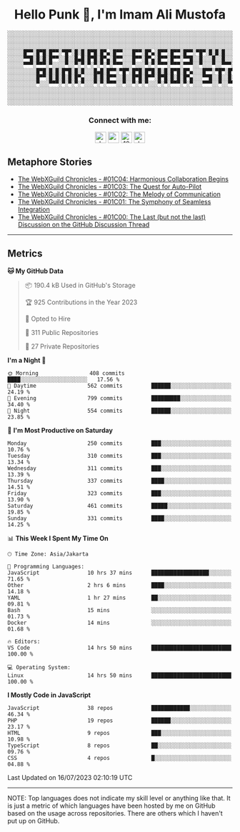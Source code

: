 <h1 align="center">Hello Punk 👋, I'm Imam Ali Mustofa</h1>

```shell
░░░░░░░░░░░░░░░░░░░░░░░░░░░░░░░░░░░░░░░░░░░░░░░░░░░░░░░░░░░░░░░░░░░░░░░░░░░░░░░░░░░░░░░░░░░░░░░░░░░░░░░░░░░░░░░░░░
░░░░░░░░░░░░░░░░░░░░░░░░░░░░░░░░░░░░░░░░░░░░░░░░░░░░░░░░░░░░░░░░░░░░░░░░░░░░░░░░░░░░░░░░░░░░░░░░░░░░░░░░░░░░░░░░░░
░░░░░░░░░░░░░░░░░░░░░░░░░░░░░░░░░░░░░░░░░░░░░░░░░░░░░░░░░░░░░░░░░░░░░░░░░░░░░░░░░░░░░░░░░░░░░░░░░░░░░░░░░░░░░░░░░░
░░░░░█▀▀░█▀█░█▀▀░▀█▀░█░█░█▀█░█▀▄░█▀▀░░░█▀▀░█▀▄░█▀▀░█▀▀░█▀▀░▀█▀░█░█░█░░░█▀▀░░░█▀▀░█▀█░█▀▀░▀█▀░█▀█░█▀▀░█▀▀░█▀▄░░░░░░
░░░░░▀▀█░█░█░█▀▀░░█░░█▄█░█▀█░█▀▄░█▀▀░░░█▀▀░█▀▄░█▀▀░█▀▀░▀▀█░░█░░░█░░█░░░█▀▀░░░█▀▀░█░█░█░█░░█░░█░█░█▀▀░█▀▀░█▀▄░░░░░░
░░░░░▀▀▀░▀▀▀░▀░░░░▀░░▀░▀░▀░▀░▀░▀░▀▀▀░░░▀░░░▀░▀░▀▀▀░▀▀▀░▀▀▀░░▀░░░▀░░▀▀▀░▀▀▀░░░▀▀▀░▀░▀░▀▀▀░▀▀▀░▀░▀░▀▀▀░▀▀▀░▀░▀░░░░░░
░░░░░░░░░█▀█░█░█░█▀█░█░█░░░█▄█░█▀▀░▀█▀░█▀█░█▀█░█░█░█▀█░█▀▄░░░█▀▀░▀█▀░█▀█░█▀▄░█░█░▀█▀░█▀▀░█░░░█░░░█▀▀░█▀▄░░░░░░░░░░
░░░░░░░░░█▀▀░█░█░█░█░█▀▄░░░█░█░█▀▀░░█░░█▀█░█▀▀░█▀█░█░█░█▀▄░░░▀▀█░░█░░█░█░█▀▄░░█░░░█░░█▀▀░█░░░█░░░█▀▀░█▀▄░░░░░░░░░░
░░░░░░░░░▀░░░▀▀▀░▀░▀░▀░▀░░░▀░▀░▀▀▀░░▀░░▀░▀░▀░░░▀░▀░▀▀▀░▀░▀░░░▀▀▀░░▀░░▀▀▀░▀░▀░░▀░░░▀░░▀▀▀░▀▀▀░▀▀▀░▀▀▀░▀░▀░░░░░░░░░░
░░░░░░░░░░░░░░░░░░░░░░░░░░░░░░░░░░░░░░░░░░░░░░░░░░░░░░░░░░░░░░░░░░░░░░░░░░░░░░░░░░░░░░░░░░░░░░░░░░░░░░░░░░░░░░░░░░
░░░░░░░░░░░░░░░░░░░░░░░░░░░░░░░░░░░░░░░░░░░░░░░░░░░░░░░░░░░░░░░░░░░░░░░░░░░░░░░░░░░░░░░░░░░░░░░░░░░░░░░░░░░░░░░░░░
░░░░░░░░░░░░░░░░░░░░░░░░░░░░░░░░░░░░░░░░░░░░░░░░░░░░░░░░░░░░░░░░░░░░░░░░░░░░░░░░░░░░░░░░░░░░░░░░░░░░░░░░░░░░░░░░░░
```

<p>
  <h3 align="center">Connect with me:</h3>
  <p align="center">
  <a href="https://dev.to/darkterminal" target="blank"><img align="center" src="https://res.cloudinary.com/practicaldev/image/fetch/s--R9qwOwpC--/c_limit%2Cf_auto%2Cfl_progressive%2Cq_auto%2Cw_880/https://thepracticaldev.s3.amazonaws.com/i/78hs31fax49uwy6kbxyw.png" alt="darkterminal" height="25" width="25" /></a>
  <a href="https://twitter.com/panggilmeiam" target="blank"><img align="center" src="https://raw.githubusercontent.com/rahuldkjain/github-profile-readme-generator/master/src/images/icons/Social/twitter.svg" alt="panggilmeiam" height="25" width="25" /></a>
  <a href="https://stackoverflow.com/users/12439522" target="blank"><img align="center" src="https://raw.githubusercontent.com/rahuldkjain/github-profile-readme-generator/master/src/images/icons/Social/stack-overflow.svg" alt="12439522" height="25" width="25" /></a>
  <a href="https://discordapp.com/users/darkterminal#3172" target="blank"><img align="center" src="https://discord.com/assets/3437c10597c1526c3dbd98c737c2bcae.svg" alt="darkterminal" height="25" width="25" /></a>
  </p>
</p>

## Metaphore Stories
<!-- BLOG-POST-LIST:START -->
- [The WebXGuild Chronicles - #01C04: Harmonious Collaboration Begins](https://dev.to/darkterminal/the-webxguild-chronicles-01c04-harmonious-collaboration-begins-3hi2)
- [The WebXGuild Chronicles - #01C03: The Quest for Auto-Pilot](https://dev.to/darkterminal/the-webxguild-chronicles-01c03-the-quest-for-auto-pilot-5fo6)
- [The WebXGuild Chronicles - #01C02: The Melody of Communication](https://dev.to/darkterminal/the-webxguild-chronicles-01c02-the-melody-of-communication-12mf)
- [The WebXGuild Chronicles - #01C01: The Symphony of Seamless Integration](https://dev.to/darkterminal/the-webxguild-chronicles-01c01-the-symphony-of-seamless-integration-2mbn)
- [The WebXGuild Chronicles - #01C00: The Last &lpar;but not the last&rpar; Discussion on the GitHub Discussion Thread](https://dev.to/darkterminal/the-webxguild-chronicles-01c00-the-last-but-not-the-last-discussion-on-the-github-discussion-thread-1k2p)
<!-- BLOG-POST-LIST:END -->

---
## Metrics

<!--START_SECTION:waka-->
**🐱 My GitHub Data** 

> 📦 190.4 kB Used in GitHub's Storage 
 > 
> 🏆 925 Contributions in the Year 2023
 > 
> 💼 Opted to Hire
 > 
> 📜 311 Public Repositories 
 > 
> 🔑 27 Private Repositories 
 > 
**I'm a Night 🦉** 

```text
🌞 Morning                408 commits         ████░░░░░░░░░░░░░░░░░░░░░   17.56 % 
🌆 Daytime                562 commits         ██████░░░░░░░░░░░░░░░░░░░   24.19 % 
🌃 Evening                799 commits         █████████░░░░░░░░░░░░░░░░   34.40 % 
🌙 Night                  554 commits         ██████░░░░░░░░░░░░░░░░░░░   23.85 % 
```
📅 **I'm Most Productive on Saturday** 

```text
Monday                   250 commits         ███░░░░░░░░░░░░░░░░░░░░░░   10.76 % 
Tuesday                  310 commits         ███░░░░░░░░░░░░░░░░░░░░░░   13.34 % 
Wednesday                311 commits         ███░░░░░░░░░░░░░░░░░░░░░░   13.39 % 
Thursday                 337 commits         ████░░░░░░░░░░░░░░░░░░░░░   14.51 % 
Friday                   323 commits         ███░░░░░░░░░░░░░░░░░░░░░░   13.90 % 
Saturday                 461 commits         █████░░░░░░░░░░░░░░░░░░░░   19.85 % 
Sunday                   331 commits         ████░░░░░░░░░░░░░░░░░░░░░   14.25 % 
```


📊 **This Week I Spent My Time On** 

```text
🕑︎ Time Zone: Asia/Jakarta

💬 Programming Languages: 
JavaScript               10 hrs 37 mins      ██████████████████░░░░░░░   71.65 % 
Other                    2 hrs 6 mins        ████░░░░░░░░░░░░░░░░░░░░░   14.18 % 
YAML                     1 hr 27 mins        ██░░░░░░░░░░░░░░░░░░░░░░░   09.81 % 
Bash                     15 mins             ░░░░░░░░░░░░░░░░░░░░░░░░░   01.73 % 
Docker                   14 mins             ░░░░░░░░░░░░░░░░░░░░░░░░░   01.68 % 

🔥 Editors: 
VS Code                  14 hrs 50 mins      █████████████████████████   100.00 % 

💻 Operating System: 
Linux                    14 hrs 50 mins      █████████████████████████   100.00 % 
```

**I Mostly Code in JavaScript** 

```text
JavaScript               38 repos            ████████████░░░░░░░░░░░░░   46.34 % 
PHP                      19 repos            ██████░░░░░░░░░░░░░░░░░░░   23.17 % 
HTML                     9 repos             ███░░░░░░░░░░░░░░░░░░░░░░   10.98 % 
TypeScript               8 repos             ██░░░░░░░░░░░░░░░░░░░░░░░   09.76 % 
CSS                      4 repos             █░░░░░░░░░░░░░░░░░░░░░░░░   04.88 % 
```




 Last Updated on 16/07/2023 02:10:19 UTC
<!--END_SECTION:waka-->

---
NOTE: Top languages does not indicate my skill level or anything like that. It is just a metric of which languages have been hosted by me on GitHub based on the usage across repositories. There are others which I haven't put up on GitHub.
